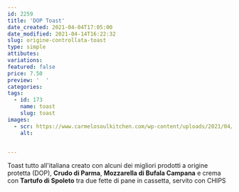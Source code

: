 ```yaml
---
id: 2259
title: 'DOP Toast'
date_created: 2021-04-04T17:05:00
date_modified: 2021-04-14T16:22:32
slug: origine-controllata-toast
type: simple
attibutes: 
variations:
featured: false
price: 7.50
preview: '  '
categories: 
tags: 
  - id: 173
    name: toast
    slug: toast
images: 
  - scr: https://www.carmelosoulkitchen.com/wp-content/uploads/2021/04/DOP-TOAST-MKT-21.png
    alt: 


---
```


<p>Toast tutto all'italiana creato con alcuni dei migliori prodotti a origine protetta (DOP), <strong>Crudo di Parma</strong>, <strong>Mozzarella di Bufala Campana</strong> e crema con <strong>Tartufo di Spoleto</strong> tra due fette di pane in cassetta, servito con CHIPS</p>
<p>&nbsp;</p>
<p>&nbsp;</p>

